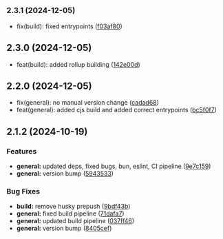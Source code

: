 

## <small>2.3.1 (2024-12-05)</small>

* fix(build): fixed entrypoints ([f03af80](https://github.com/velo-dao/velo-web3auth/commit/f03af80))

## 2.3.0 (2024-12-05)

* feat(build): added rollup building ([142e00d](https://github.com/velo-dao/velo-web3auth/commit/142e00d))

## 2.2.0 (2024-12-05)

* fix(general): no manual version change ([cadad68](https://github.com/velo-dao/velo-web3auth/commit/cadad68))
* feat(general): added cjs build and added correct entrypoints ([bc5f0f7](https://github.com/velo-dao/velo-web3auth/commit/bc5f0f7))

## 2.1.2 (2024-10-19)


### Features

* **general:** updated deps, fixed bugs, bun, eslint, CI pipeline ([9e7c159](https://github.com/velo-dao/velo-web3auth/commit/9e7c159537e3a0ef469920abe91659a7fd960aac))
* **general:** version bump ([5943533](https://github.com/velo-dao/velo-web3auth/commit/59435338291561237e81a946d915bba2069884f1))


### Bug Fixes

* **build:** remove husky prepush ([9bdf43b](https://github.com/velo-dao/velo-web3auth/commit/9bdf43be88c1366026b0e94dd4eed428b2bcceac))
* **general:** fixed build pipeline ([71dafa7](https://github.com/velo-dao/velo-web3auth/commit/71dafa718e6a30d64cbcaf9e1bd350ba39d14440))
* **general:** updated build pipeline ([037ff46](https://github.com/velo-dao/velo-web3auth/commit/037ff469ef79a95eafacaf983672198666b06e3b))
* **general:** version bump ([8405cef](https://github.com/velo-dao/velo-web3auth/commit/8405cef61be07b5e153b599c7c3898d994451b66))
